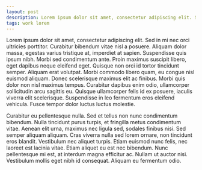 ```yaml
---
layout: post
description: Lorem ipsum dolor sit amet, consectetur adipiscing elit. Sed in mi nec orci ultricies porttitor. Curabitur bibendum vitae nisl a posuere. Aliquam dolor massa, egestas varius tristique at, imperdiet at sapien. Suspendisse quis ipsum nibh. Morbi sed condimentum ante. Proin maximus suscipit libero, eget dapibus neque eleifend eget. Quisque non orci id tortor tincidunt semper. Aliquam erat volutpat. Morbi commodo libero quam, eu congue nisl euismod aliquam. Donec scelerisque maximus elit ac finibus. Morbi quis dolor non nisl maximus tempus. Curabitur dapibus enim odio, ullamcorper sollicitudin arcu sagittis eu. Quisque ullamcorper felis id ex posuere, iaculis viverra elit scelerisque. Suspendisse in leo fermentum eros eleifend vehicula. Fusce tempor dolor luctus luctus molestie.
tags: work lorem
---
```


 Lorem ipsum dolor sit amet, consectetur adipiscing elit. Sed in mi nec orci ultricies porttitor. Curabitur bibendum vitae nisl a posuere. Aliquam dolor massa, egestas varius tristique at, imperdiet at sapien. Suspendisse quis ipsum nibh. Morbi sed condimentum ante. Proin maximus suscipit libero, eget dapibus neque eleifend eget. Quisque non orci id tortor tincidunt semper. Aliquam erat volutpat. Morbi commodo libero quam, eu congue nisl euismod aliquam. Donec scelerisque maximus elit ac finibus. Morbi quis dolor non nisl maximus tempus. Curabitur dapibus enim odio, ullamcorper sollicitudin arcu sagittis eu. Quisque ullamcorper felis id ex posuere, iaculis viverra elit scelerisque. Suspendisse in leo fermentum eros eleifend vehicula. Fusce tempor dolor luctus luctus molestie.

Curabitur eu pellentesque nulla. Sed et tellus non nunc condimentum bibendum. Nulla tincidunt purus turpis, et fringilla metus condimentum vitae. Aenean elit urna, maximus nec ligula sed, sodales finibus nisi. Sed semper aliquam aliquam. Cras viverra nulla sed lorem ornare, non tincidunt eros blandit. Vestibulum nec aliquet turpis. Etiam euismod nunc felis, nec laoreet est lacinia vitae. Etiam aliquet eu est nec bibendum. Nunc pellentesque mi est, at interdum magna efficitur ac. Nullam ut auctor nisi. Vestibulum mollis eget nibh id consequat. Aliquam eu fermentum odio. 

